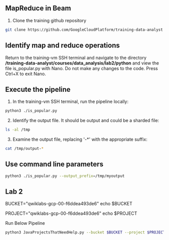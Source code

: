 ## MapReduce in Beam
1. Clone the training github repository
```sh
git clone https://github.com/GoogleCloudPlatform/training-data-analyst
```

## Identify map and reduce operations
Return to the training-vm SSH terminal and navigate to the directory **/training-data-analyst/courses/data_analysis/lab2/python** and view the file is_popular.py with Nano. Do not make any changes to the code. Press Ctrl+X to exit Nano.

## Execute the pipeline
1. In the training-vm SSH terminal, run the pipeline locally:
```sh
python3 ./is_popular.py
```

2. Identify the output file. It should be output<suffix> and could be a sharded file:
```sh
ls -al /tmp
```

3. Examine the output file, replacing '-*' with the appropriate suffix:
```sh
cat /tmp/output-*
```

## Use command line parameters
```sh
python3 ./is_popular.py --output_prefix=/tmp/myoutput
```

## Lab 2
BUCKET="qwiklabs-gcp-00-f6ddea493de6"
echo $BUCKET

PROJECT="qwiklabs-gcp-00-f6ddea493de6"
echo $PROJECT

Run Below Pipeline
```sh
python3 JavaProjectsThatNeedHelp.py --bucket $BUCKET --project $PROJECT --DirectRunner
```